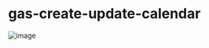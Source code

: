 # gas-create-update-calendar

![image](https://user-images.githubusercontent.com/1501327/209637283-9723482a-bcab-4d80-a526-636c8709489b.png)

